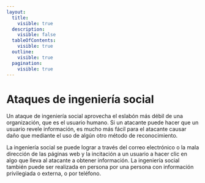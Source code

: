 ```yaml
---
layout:
  title:
    visible: true
  description:
    visible: false
  tableOfContents:
    visible: true
  outline:
    visible: true
  pagination:
    visible: true
---
```


# Ataques de ingeniería social

Un ataque de ingeniería social aprovecha el eslabón más débil de una organización, que es el usuario humano. Si un atacante puede hacer que un usuario revele información, es mucho más fácil para el atacante causar daño que mediante el uso de algún otro método de reconocimiento.

La ingeniería social se puede lograr a través del correo electrónico o la mala dirección de las páginas web y la incitación a un usuario a hacer clic en algo que lleva al atacante a obtener información. La ingeniería social también puede ser realizada en persona por una persona con información privilegiada o externa, o por teléfono.

